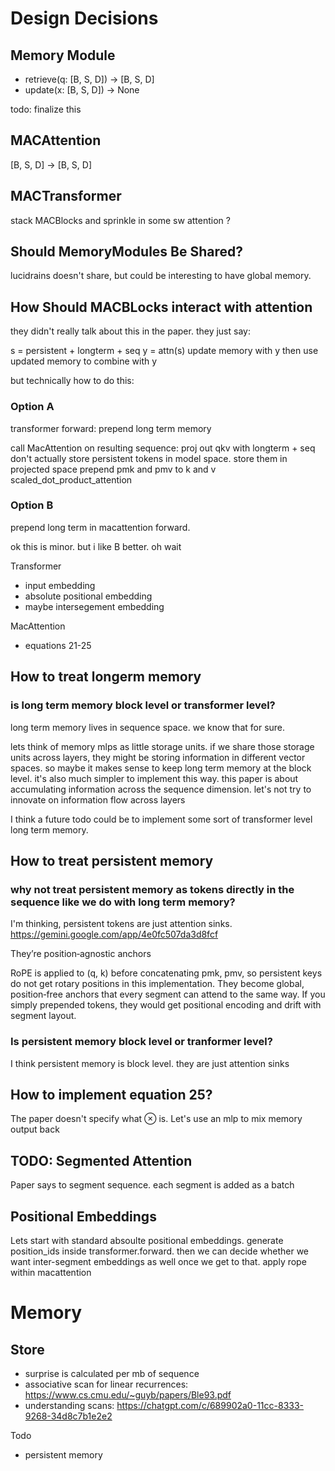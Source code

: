 # Design Decisions

## Memory Module 
- retrieve(q: [B, S, D]) -> [B, S, D]
- update(x: [B, S, D]) -> None

todo: finalize this

## MACAttention 
[B, S, D] -> [B, S, D]


## MACTransformer

stack MACBlocks and sprinkle in some sw attention ?

## Should MemoryModules Be Shared? 

lucidrains doesn't share, but could be interesting to have global memory. 

## How Should MACBLocks interact with attention 

they didn't really talk about this in the paper. they just say: 

s = persistent + longterm + seq
y = attn(s)
update memory with y 
then use updated memory to combine with y 


but technically how to do this: 

### Option A
transformer forward:
    prepend long term memory 

call MacAttention on resulting sequence: 
    proj out qkv with longterm + seq
    don't actually store persistent tokens in model space. store them in projected space
    prepend pmk and pmv to k and v
    scaled_dot_product_attention 

### Option B 
prepend long term in macattention forward. 

ok this is minor. but i like B better. oh wait

Transformer 
- input embedding
- absolute positional embedding 
- maybe intersegement embedding

MacAttention 
- equations 21-25

## How to treat longerm memory 

### is long term memory block level or transformer level? 
long term memory lives in sequence space. we know that for sure. 

lets think of memory mlps as little storage units. 
if we share those storage units across layers, they might be storing information in different vector spaces. 
so maybe it makes sense to keep long term memory at the block level. it's also much simpler to implement this way. 
this paper is about accumulating information across the sequence dimension. let's not try to innovate on information flow across layers

I think a future todo could be to implement some sort of transformer level long term memory. 


## How to treat persistent memory 

### why not treat persistent memory as tokens directly in the sequence like we do with long term memory? 
I'm thinking, persistent tokens are just attention sinks. https://gemini.google.com/app/4e0fc507da3d8fcf

They’re position‑agnostic anchors

RoPE is applied to (q, k) before concatenating pmk, pmv, so persistent keys do not get rotary positions in this implementation. They become global, position‑free anchors that every segment can attend to the same way. If you simply prepended tokens, they would get positional encoding and drift with segment layout.

### Is persistent memory block level or tranformer level? 
I think persistent memory is block level. they are just attention sinks

## How to implement equation 25? 
The paper doesn't specify what ⊗ is. Let's use an mlp to mix memory output back 


## TODO: Segmented Attention
Paper says to segment sequence. each segment is added as a batch 



## Positional Embeddings
Lets start with standard absoulte positional embeddings. generate position_ids inside transformer.forward. then we can decide whether we want inter-segment embeddings as well once we get to that. apply rope within macattention


# Memory 
## Store
- surprise is calculated per mb of sequence 
- associative scan for linear recurrences: https://www.cs.cmu.edu/~guyb/papers/Ble93.pdf
- understanding scans: https://chatgpt.com/c/689902a0-11cc-8333-9268-34d8c7b1e2e2



Todo

- persistent memory 


